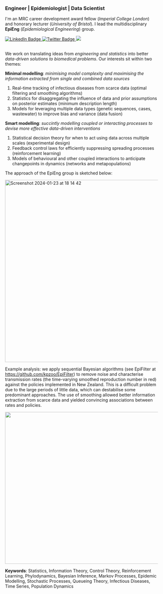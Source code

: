 ### Engineer | Epidemiologist | Data Scientist

I'm an MRC career development award fellow (_Imperial College London_) and honorary lecturer (_University of Bristol_). I lead the multidisciplinary **EpiEng** (_Epidemiological Engineering_) group. 
<div id="badges">
  <a href="https://www.linkedin.com/in/kris-parag-12b46324/">
    <img src="https://img.shields.io/badge/LinkedIn-4285F4?style=for-the-badge&logo=linkedin&logoColor=white" alt="LinkedIn Badge"/>
  </a>
  <a href="https://twitter.com/krisparag1">
    <img src="https://img.shields.io/badge/Twitter-4285F4?style=for-the-badge&logo=twitter&logoColor=white" alt="Twitter Badge"/>
  </a>
  <a href="https://scholar.google.com/citations?hl=en&user=F7F5OcsAAAAJ&view_op=list_works&sortby=pubdate">
    <img src="https://img.shields.io/badge/Google%20Scholar-4285F4?style=for-the-badge&logo=google-scholar&logoColor=white"/>
  </a>
</div>
<br/>

We work on translating ideas from _engineering and statistics_ into better _data-driven solutions to biomedical problems_. 
Our interests sit within two themes:
  
**Minimal modelling**: _minimising model complexity and maximising the information extracted from single and combined data sources_

1) Real-time tracking of infectious diseases from scarce data (optimal filtering and smoothing algorithms)
2) Statistics for disaggregating the influence of data and prior assumptions on posterior estimates (minimum description length)
3) Models for leveraging multiple data types (genetic sequences, cases, wastewater) to improve bias and variance (data fusion)

**Smart modelling**: _succintly modelling coupled or interacting processes to devise more effective data-driven interventions_

1) Statistical decision theory for when to act using data across multiple scales (experimental design)
2) Feedback control laws for efficiently suppressing spreading processes (reinforcement learning)
3) Models of behavioural and other coupled interactions to anticipate changepoints in dynamics (networks and metapopulations)

The approach of the EpiEng group is sketched below:

<img width="600" alt="Screenshot 2024-01-23 at 18 14 42" src="https://github.com/kpzoo/kpzoo/assets/20108686/c463ab34-7609-4a6b-b44a-adbac2f54d1b">

Example analysis: we apply sequential Bayesian algorithms (see EpiFilter at https://github.com/kpzoo/EpiFilter) to remove noise and characterise transmission rates (the time-varying smoothed reproduction number in red) against the policies implemented in New Zealand. This is a difficult problem due to the large periods of little data, which can destabilise some predominant approaches. The use of smoothing allowed better information extraction from scarce data and yielded convincing associations between rates and policies.

<img src="https://github.com/kpzoo/kpzoo/assets/20108686/a736da55-a4a9-4582-aa6a-cfd6ef70a3e2" width="600" height="500"> 

**Keywords**:
Statistics, Information Theory, Control Theory, Reinforcement Learning, Phylodynamics, Bayesian Inference, Markov Processes, Epidemic Modelling, Stochastic Processes, Queueing Theory, Infectious Diseases, Time Series, Population Dynamics

